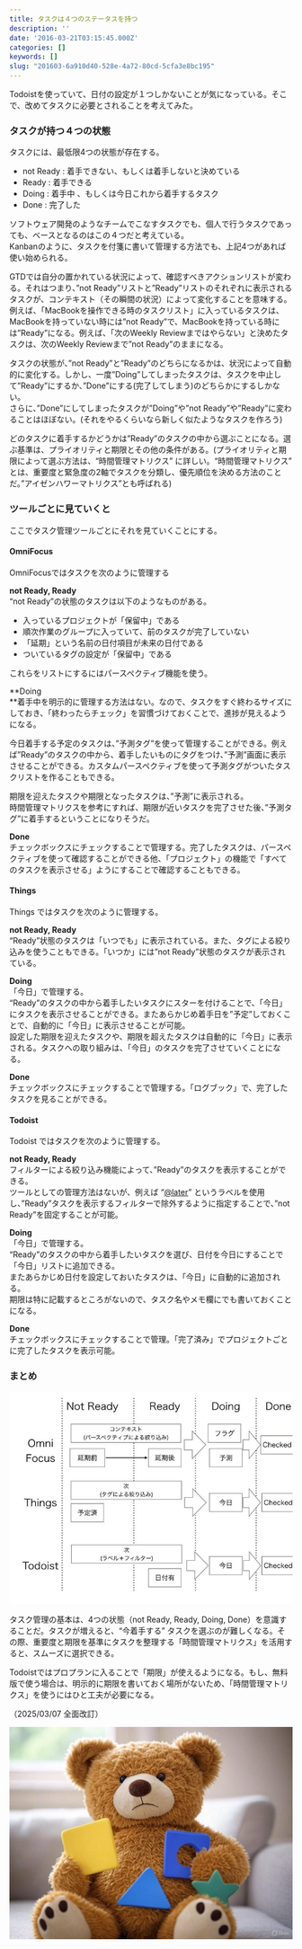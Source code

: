 ```yaml
---
title: タスクは４つのステータスを持つ
description: ''
date: '2016-03-21T03:15:45.000Z'
categories: []
keywords: []
slug: "201603-6a910d40-528e-4a72-80cd-5cfa3e8bc195"
---
```

Todoistを使っていて、日付の設定が１つしかないことが気になっている。そこで、改めてタスクに必要とされることを考えてみた。

### タスクが持つ４つの状態

タスクには、最低限4つの状態が存在する。

*   not Ready : 着手できない、もしくは着手しないと決めている
*   Ready : 着手できる
*   Doing : 着手中 、もしくは今日これから着手するタスク
*   Done : 完了した

ソフトウェア開発のようなチームでこなすタスクでも、個人で行うタスクであっても、ベースとなるのはこの４つだと考えている。  
Kanbanのように、タスクを付箋に書いて管理する方法でも、上記4つがあれば使い始められる。

GTDでは自分の置かれている状況によって、確認すべきアクションリストが変わる。それはつまり、”not Ready”リストと”Ready”リストのそれぞれに表示されるタスクが、コンテキスト（その瞬間の状況）によって変化することを意味する。  
例えば、「MacBookを操作できる時のタスクリスト」に入っているタスクは、MacBookを持っていない時には”not Ready”で、MacBookを持っている時には”Ready”になる。例えば、「次のWeekly Reviewまではやらない」と決めたタスクは、次のWeekly Reviewまで”not Ready”のままになる。

タスクの状態が、”not Ready”と”Ready”のどちらになるかは、状況によって自動的に変化する。しかし、一度”Doing”してしまったタスクは、タスクを中止して”Ready”にするか、”Done”にする(完了してしまう)のどちらかにするしかない。  
さらに、”Done”にしてしまったタスクが”Doing”や”not Ready”や”Ready”に変わることはほぼない。(それをやるくらいなら新しく似たようなタスクを作ろう)

どのタスクに着手するかどうかは”Ready”のタスクの中から選ぶことになる。選ぶ基準は、プライオリティと期限とその他の条件がある。(プライオリティと期限によって選ぶ方法は、“時間管理マトリクス” に詳しい。“時間管理マトリクス” とは、重要度と緊急度の2軸でタスクを分類し、優先順位を決める方法のことだ。”アイゼンハワーマトリクス”とも呼ばれる)

### ツールごとに見ていくと

ここでタスク管理ツールごとにそれを見ていくことにする。

#### OmniFocus

OmniFocusではタスクを次のように管理する

**not Ready, Ready**   
“not Ready”の状態のタスクは以下のようなものがある。

*   入っているプロジェクトが「保留中」である
*   順次作業のグループに入っていて、前のタスクが完了していない
*   「延期」という名前の日付項目が未来の日付である
*   ついているタグの設定が「保留中」である

これらをリストにするにはパースペクティブ機能を使う。

**Doing  
**着手中を明示的に管理する方法はない。なので、タスクをすぐ終わるサイズにしておき、「終わったらチェック」を習慣づけておくことで、進捗が見えるようになる。

今日着手する予定のタスクは、”予測タグ”を使って管理することができる。例えば”Ready”のタスクの中から、着手したいものにタグをつけ、”予測”画面に表示させることができる。カスタムパースペクティブを使って予測タグがついたタスクリストを作ることもできる。

期限を迎えたタスクや期限となったタスクは、”予測”に表示される。  
時間管理マトリクスを参考にすれば、期限が近いタスクを完了させた後、”予測タグ”に着手するということになりそうだ。

**Done**  
チェックボックスにチェックすることで管理する。完了したタスクは、パースペクティブを使って確認することができる他、「プロジェクト」の機能で「すべてのタスクを表示させる」ようにすることで確認することもできる。

#### Things

Things ではタスクを次のように管理する。

**not Ready, Ready**  
“Ready”状態のタスクは「いつでも」に表示されている。また、タグによる絞り込みを使うこともできる。「いつか」には”not Ready”状態のタスクが表示されている。

**Doing**  
「今日」で管理する。  
“Ready”のタスクの中から着手したいタスクにスターを付けることで、「今日」にタスクを表示させることができる。またあらかじめ着手日を”予定”しておくことで、自動的に「今日」に表示させることが可能。  
設定した期限を迎えたタスクや、期限を超えたタスクは自動的に「今日」に表示される。タスクへの取り組みは、「今日」のタスクを完了させていくことになる。

**Done**  
チェックボックスにチェックすることで管理する。「ログブック」で、完了したタスクを見ることができる。

#### Todoist

Todoist ではタスクを次のように管理する。

**not Ready, Ready**  
フィルターによる絞り込み機能によって、”Ready”のタスクを表示することができる。  
ツールとしての管理方法はないが、例えば “[@later](http://twitter.com/later "Twitter profile for @later")” というラベルを使用し、”Ready”タスクを表示するフィルターで除外するように指定することで、”not Ready”を固定することが可能。

**Doing**  
「今日」で管理する。  
“Ready”のタスクの中から着手したいタスクを選び、日付を今日にすることで「今日」リストに追加できる。  
またあらかじめ日付を設定しておいたタスクは、「今日」に自動的に追加される。  
期限は特に記載するところがないので、タスク名やメモ欄にでも書いておくことになる。

**Done**  
チェックボックスにチェックすることで管理。「完了済み」でプロジェクトごとに完了したタスクを表示可能。

### まとめ

![](1____tsRgFPDyqzU7bjb4uWdCg.jpeg)

タスク管理の基本は、4つの状態（not Ready, Ready, Doing, Done）を意識することだ。タスクが増えると、“今着手する” タスクを選ぶのが難しくなる。その際、重要度と期限を基準にタスクを整理する「時間管理マトリクス」を活用すると、スムーズに選択できる。

Todoistではプロプランに入ることで「期限」が使えるようになる。もし、無料版で使う場合は、明示的に期限を書いておく場所がないため、「時間管理マトリクス」を使うにはひと工夫が必要になる。

（2025/03/07 全面改訂）

![](1__oqF8U7rot3EeiRkE686jJA.jpeg)